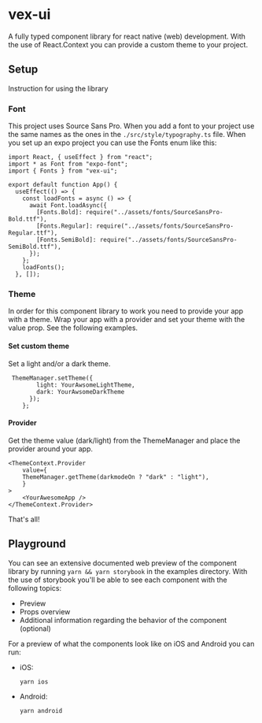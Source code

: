 # vex-ui

A fully typed component library for react native (web) development.
With the use of React.Context you can provide a custom theme to your project.

## Setup

Instruction for using the library

### Font

This project uses Source Sans Pro. When you add a font to your project use the same names as the ones in the `./src/style/typography.ts` file.
When you set up an expo project you can use the Fonts enum like this:

```
import React, { useEffect } from "react";
import * as Font from "expo-font";
import { Fonts } from "vex-ui";

export default function App() {
  useEffect(() => {
    const loadFonts = async () => {
      await Font.loadAsync({
        [Fonts.Bold]: require("../assets/fonts/SourceSansPro-Bold.ttf"),
        [Fonts.Regular]: require("../assets/fonts/SourceSansPro-Regular.ttf"),
        [Fonts.SemiBold]: require("../assets/fonts/SourceSansPro-SemiBold.ttf"),
      });
    };
    loadFonts();
  }, []);
```

### Theme

In order for this component library to work you need to provide your app with a theme.
Wrap your app with a provider and set your theme with the value prop. See the following examples.

#### Set custom theme

Set a light and/or a dark theme.

```
 ThemeManager.setTheme({
        light: YourAwsomeLightTheme,
        dark: YourAwsomeDarkTheme
      });
    };
```

#### Provider

Get the theme value (dark/light) from the ThemeManager and place the provider around your app.

```
<ThemeContext.Provider
    value={
    ThemeManager.getTheme(darkmodeOn ? "dark" : "light"),
    }
>
    <YourAwesomeApp />
</ThemeContext.Provider>
```

That's all!

## Playground

You can see an extensive documented web preview of the component library by running `yarn && yarn storybook` in the examples directory. With the use of storybook you'll be able to see each component with the following topics:

- Preview
- Props overview
- Additional information regarding the behavior of the component (optional)

For a preview of what the components look like on iOS and Android you can run:

- iOS:

  `yarn ios`

- Android:

  `yarn android`
